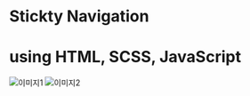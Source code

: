 # Stickty Navigation

<h1>using HTML, SCSS, JavaScript</h1>

![이미지1](./img/IMG1.png)
![이미지2](./img/IMG2.png)

